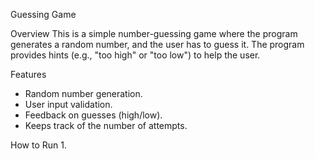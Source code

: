 Guessing Game

Overview
This is a simple number-guessing game where the program generates a random number, and the user has to guess it. The program provides hints (e.g., "too high" or "too low") to help the user.

Features
- Random number generation.
- User input validation.
- Feedback on guesses (high/low).
- Keeps track of the number of attempts.

How to Run
1. 
